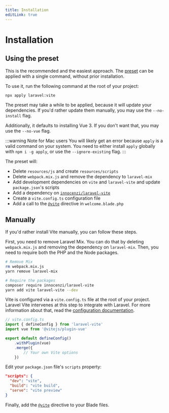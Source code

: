 ```yaml
---
title: Installation
editLink: true
---
```


# Installation

## Using the preset

This is the recommended and the easiest approach. The [preset](https://github.com/laravel-presets/vite) can be applied with a single command, without prior installation.

To use it, run the following command at the root of your project:

```bash
npx apply laravel:vite
```

The preset may take a while to be applied, because it will update your dependencies. If you'd rather update them manually, you may use the `--no-install` flag.

Additionally, it defaults to installing Vue 3. If you don't want that, you may use the `--no-vue` flag.

:::warning Note for Mac users
You will likely get an error because `apply` is a valid command on your system. You need to either install `apply` globally with `npm i -g apply`, or use the `--ignore-existing` flag.
:::

The preset will:

- Delete `resources/js` and create `resources/scripts`
- Delete `webpack.mix.js` and remove the dependency to `laravel-mix`
- Add development dependencies on `vite` and `laravel-vite` and update `package.json`'s scripts
- Add a dependency on [`innocenzi/laravel-vite`](https://github.com/innocenzi/laravel-vite)
- Create a `vite.config.ts` configuration file
- Add a call to the [`@vite`](./usage#vite) directive in `welcome.blade.php`

## Manually

If you'd rather install Vite manually, you can follow these steps.

First, you need to remove Laravel Mix. You can do that by deleting `webpack.mix.js` and removing the dependency on `laravel-mix`. Then, you need to require both the PHP and the Node packages.

```bash
# Remove Mix
rm webpack.mix.js
yarn remove laravel-mix

# Require the packages
composer require innocenzi/laravel-vite
yarn add vite laravel-vite --dev
```

Vite is configured via a `vite.config.ts` file at the root of your project. Laravel Vite intervenes at this step to integrate with Laravel. For more information about that, read the [configuration documentation](/guide/configuration).

```ts
// vite.config.ts
import { defineConfig } from 'laravel-vite'
import vue from '@vitejs/plugin-vue'

export default defineConfig()
	.withPlugin(vue)
	.merge({
		// Your own Vite options
	})

```

Edit your `package.json` file's `scripts` property:

```json
"scripts": {
  "dev": "vite",
  "build": "vite build",
  "serve": "vite preview"
}
```

Finally, add the [`@vite`](./usage#vite) directive to your Blade files.
